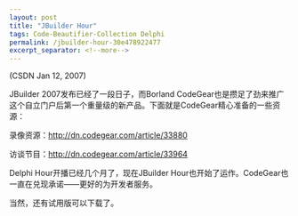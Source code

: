 ```yaml
---
layout: post
title: "JBuilder Hour"
tags: Code-Beautifier-Collection Delphi
permalink: /jbuilder-hour-30e478922477
excerpt_separator: <!--more-->
---
```

(CSDN Jan 12, 2007)

JBuilder 2007发布已经了一段日子，而Borland CodeGear也是攒足了劲来推广这个自立门户后第一个重量级的新产品。下面就是CodeGear精心准备的一些资源：

录像资源：http://dn.codegear.com/article/33880

访谈节目：http://dn.codegear.com/article/33964

Delphi Hour开播已经几个月了，现在JBuilder Hour也开始了运作。CodeGear也一直在兑现承诺――更好的为开发者服务。

当然，还有试用版可以下载了。
<!--more-->